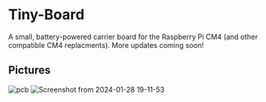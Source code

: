 # Tiny-Board
A small, battery-powered carrier board for the Raspberry Pi CM4 (and other compatible CM4 replacments).
More updates coming soon!
## Pictures
![pcb](https://github.com/doigdaniels/Tiny-Board/assets/82679977/1c6a9e4d-8897-4ec7-8c5d-51f56b46d8ea)
![Screenshot from 2024-01-28 19-11-53](https://github.com/doigdaniels/Tiny-Board/assets/82679977/95585247-c63f-458e-a206-53b172a40085)
